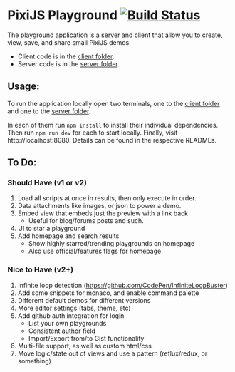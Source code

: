 # PixiJS Playground [![Build Status](https://travis-ci.org/englercj/playground.svg?branch=master)](https://travis-ci.org/englercj/playground)

The playground application is a server and client that allow you to create, view, save,
and share small PixiJS demos.

- Client code is in the [client folder][cf].
- Server code is in the [server folder][sf].

## Usage:

To run the application locally open two terminals, one to the [client folder][cf] and one to the [server folder][sf].

In each of them run `npm install` to install their individual dependencies. Then run `npm run dev` for each to start
locally. Finally, visit http://localhost:8080. Details can be found in the respective READMEs.

[cf]: client/
[sf]: server/

## To Do:

### Should Have (v1 or v2)

1. Load all scripts at once in results, then only execute in order.
2. Data attachments like images, or json to power a demo.
3. Embed view that embeds just the preview with a link back
    * Useful for blog/forums posts and such.
4. UI to star a playground
5. Add homepage and search results
    * Show highly starred/trending playgrounds on homepage
    * Also use official/features flags for homepage

### Nice to Have (v2+)

1. Infinite loop detection (https://github.com/CodePen/InfiniteLoopBuster)
2. Add some snippets for monaco, and enable command palette
3. Different default demos for different versions
4. More editor settings (tabs, theme, etc)
5. Add github auth integration for login
    * List your own playgrounds
    * Consistent author field
    * Import/Export from/to Gist functionality
6. Multi-file support, as well as custom html/css
7. Move logic/state out of views and use a pattern (reflux/redux, or something)
